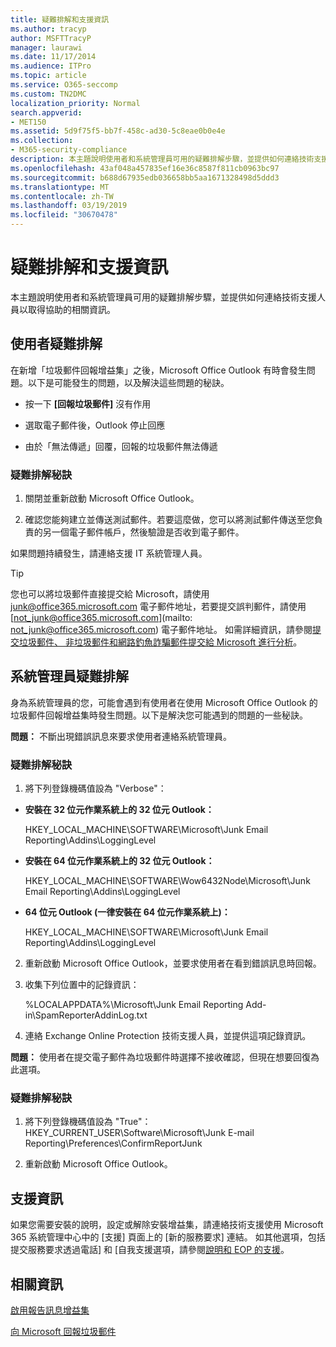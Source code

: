 ```yaml
---
title: 疑難排解和支援資訊
ms.author: tracyp
author: MSFTTracyP
manager: laurawi
ms.date: 11/17/2014
ms.audience: ITPro
ms.topic: article
ms.service: O365-seccomp
ms.custom: TN2DMC
localization_priority: Normal
search.appverid:
- MET150
ms.assetid: 5d9f75f5-bb7f-458c-ad30-5c8eae0b0e4e
ms.collection:
- M365-security-compliance
description: 本主題說明使用者和系統管理員可用的疑難排解步驟，並提供如何連絡技術支援人員以取得協助的相關資訊。
ms.openlocfilehash: 43af048a457835ef16e36c8587f811cb0963bc97
ms.sourcegitcommit: b688d67935edb036658bb5aa1671328498d5ddd3
ms.translationtype: MT
ms.contentlocale: zh-TW
ms.lasthandoff: 03/19/2019
ms.locfileid: "30670478"
---
```

# <a name="troubleshooting-and-support-information"></a>疑難排解和支援資訊

本主題說明使用者和系統管理員可用的疑難排解步驟，並提供如何連絡技術支援人員以取得協助的相關資訊。
  
## <a name="troubleshooting-for-users"></a>使用者疑難排解

在新增「垃圾郵件回報增益集」之後，Microsoft Office Outlook 有時會發生問題。以下是可能發生的問題，以及解決這些問題的秘訣。 
  
- 按一下 **[回報垃圾郵件]** 沒有作用
    
- 選取電子郵件後，Outlook 停止回應
    
- 由於「無法傳遞」回覆，回報的垃圾郵件無法傳遞
    
### <a name="troubleshooting-tip"></a>疑難排解秘訣

1. 關閉並重新啟動 Microsoft Office Outlook。
    
2. 確認您能夠建立並傳送測試郵件。若要這麼做，您可以將測試郵件傳送至您負責的另一個電子郵件帳戶，然後驗證是否收到電子郵件。
    
如果問題持續發生，請連絡支援 IT 系統管理人員。
  
> [!TIP]
> 您也可以將垃圾郵件直接提交給 Microsoft，請使用 [junk@office365.microsoft.com](mailto:junk@office365.microsoft.com) 電子郵件地址，若要提交誤判郵件，請使用 [not_junk@office365.microsoft.com](mailto: not_junk@office365.microsoft.com) 電子郵件地址。 如需詳細資訊，請參閱[提交垃圾郵件、 非垃圾郵件和網路釣魚詐騙郵件提交給 Microsoft 進行分析](submit-spam-non-spam-and-phishing-scam-messages-to-microsoft-for-analysis.md)。 
  
## <a name="troubleshooting-for-administrators"></a>系統管理員疑難排解

身為系統管理員的您，可能會遇到有使用者在使用 Microsoft Office Outlook 的垃圾郵件回報增益集時發生問題。以下是解決您可能遇到的問題的一些秘訣。 
  
 **問題：** 不斷出現錯誤訊息來要求使用者連絡系統管理員。 
  
### <a name="troubleshooting-tip"></a>疑難排解秘訣

1. 將下列登錄機碼值設為 "Verbose"：
    
  - **安裝在 32 位元作業系統上的 32 位元 Outlook：**
    
    HKEY_LOCAL_MACHINE\SOFTWARE\Microsoft\Junk Email Reporting\Addins\LoggingLevel
    
  - **安裝在 64 位元作業系統上的 32 位元 Outlook：**
    
    HKEY_LOCAL_MACHINE\SOFTWARE\Wow6432Node\Microsoft\Junk Email Reporting\Addins\LoggingLevel
    
  - **64 位元 Outlook (一律安裝在 64 位元作業系統上)：**
    
    HKEY_LOCAL_MACHINE\SOFTWARE\Microsoft\Junk Email Reporting\Addins\LoggingLevel
    
2. 重新啟動 Microsoft Office Outlook，並要求使用者在看到錯誤訊息時回報。
    
3. 收集下列位置中的記錄資訊： 
    
    %LOCALAPPDATA%\Microsoft\Junk Email Reporting Add-in\SpamReporterAddinLog.txt
    
4. 連絡 Exchange Online Protection 技術支援人員，並提供這項記錄資訊。 
    
 **問題：** 使用者在提交電子郵件為垃圾郵件時選擇不接收確認，但現在想要回復為此選項。 
  
### <a name="troubleshooting-tip"></a>疑難排解秘訣

1. 將下列登錄機碼值設為 "True"：HKEY_CURRENT_USER\Software\Microsoft\Junk E-mail Reporting\Preferences\ConfirmReportJunk
    
2. 重新啟動 Microsoft Office Outlook。
    
## <a name="support-information"></a>支援資訊

如果您需要安裝的說明，設定或解除安裝增益集，請連絡技術支援使用 Microsoft 365 系統管理中心中的 [支援] 頁面上的 [新的服務要求] 連結。 如其他選項，包括提交服務要求透過電話] 和 [自我支援選項，請參閱[說明和 EOP 的支援](eop/help-and-support-for-eop.md)。
  
## <a name="for-more-information"></a>相關資訊

[啟用報告訊息增益集](https://support.office.com/article/4250c4bc-6102-420b-9e0a-a95064837676)
  
[向 Microsoft 回報垃圾郵件](report-junk-email-messages-to-microsoft.md)
  

